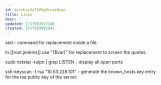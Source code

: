 ```yaml
---
id: qsiuhzy3v7k05g8rcax8uqc
title: Linux
desc: ''
updated: 1717503517168
created: 1717503091941
---
```

sed - command for replacement inside a file.

In [[root.jenkins]] use \"{$var}\" for replacement to screen the quotes.

sudo netstat -tulpn | grep LISTEN  - display all open ports

ssh-keyscan -t rsa "10.53.228.101" - generate the known_hosts key entry for the rsa public key of the server.
